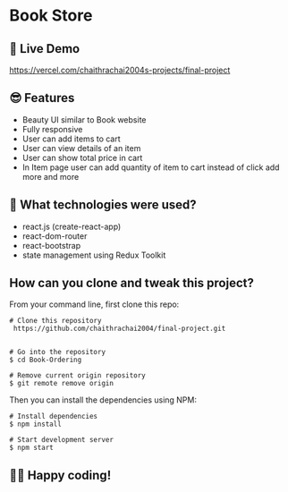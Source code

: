 # Book Store

## 📌 Live Demo
https://vercel.com/chaithrachai2004s-projects/final-project

## 😎 Features

- Beauty UI similar to Book website
- Fully responsive 
- User can add items to cart
- User can view details of an item
- User can show total price in cart
- In Item page user can add quantity of item to cart instead of click add more and more 

## 🚀 What technologies were used?

- react.js (create-react-app)
- react-dom-router
- react-bootstrap
- state management using Redux Toolkit

## How can you clone and tweak this project?

From your command line, first clone this repo:

```
# Clone this repository
 https://github.com/chaithrachai2004/final-project.git


# Go into the repository
$ cd Book-Ordering

# Remove current origin repository
$ git remote remove origin

```

Then you can install the dependencies using NPM:

```
# Install dependencies
$ npm install

# Start development server
$ npm start
```
👨‍💻 Happy coding!
---
